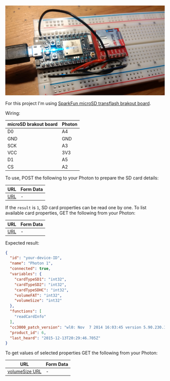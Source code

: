 ![SD Card](https://raw.githubusercontent.com/PiotrJustyna/photon-sandbox/master/4_SD_Card_Info/IMG_20151213_202048.jpg)

For this project I'm using [SparkFun microSD transflash brakout board](https://www.sparkfun.com/products/544).

Wiring:

microSD brakout board | Photon
--- | ---
D0 | A4
GND | GND
SCK | A3
VCC | 3V3
D1 | A5
CS | A2

To use, POST the following to your Photon to prepare the SD card details:

URL | Form Data
--- | ---
[URL](https://api.particle.io/v1/devices/your-device-ID-goes-here/readCardInfo?access_token=your-access-token-goes-here) | -

If the ```result``` is ```1```, SD card properties can be read one by one. To list available card properties, GET the following from your Photon:

URL | Form Data
--- | ---
[URL](https://api.particle.io/v1/devices/your-device-ID-goes-here/?access_token=your-access-token-goes-here) | -

Expected result:

```json
{
  "id": "your-device-ID",
  "name": "Photon 1",
  "connected": true,
  "variables": {
    "cardTypeSD1": "int32",
    "cardTypeSD2": "int32",
    "cardTypeSDHC": "int32",
    "volumeFAT": "int32",
    "volumeSize": "int32"
  },
  "functions": [
    "readCardInfo"
  ],
  "cc3000_patch_version": "wl0: Nov  7 2014 16:03:45 version 5.90.230.12 FWID 01-1a002c7c",
  "product_id": 6,
  "last_heard": "2015-12-13T20:29:46.705Z"
}
```

To get values of selected properties GET the following from your Photon:

URL | Form Data
--- | ---
[volumeSize URL](https://api.particle.io/v1/devices/your-device-ID-goes-here/volumeSize?access_token=your-access-token-goes-here) | -


